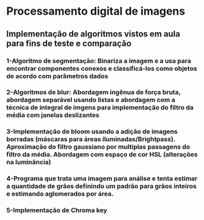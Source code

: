 # Processamento digital de imagens
## Implementação de algoritmos vistos em aula para fins de teste e comparação
### 1-Algoritmo de segmentação: Binariza a imagem e a usa para encontrar componentes conexos e classificá-los como objetos de acordo com parâmetros dados
### 2-Algoritmos de blur: Abordagem ingênua de força bruta, abordagem separável usando listas e abordagem com a técnica de integral de imgens para implementação do filtro da média com janelas deslizantes
### 3-Implementação de bloom usando a adição de imagens borradas (máscaras para áreas iluminadas/Brightpass). Aproximação do filtro gaussiano por multiplas passagens do filtro da média. Abordagem com espaço de cor HSL (alterações na luminância)
### 4-Programa que trata uma imagem para análise e tenta estimar a quantidade de grãos definindo um padrão para grãos inteiros e estimando aglomerados por área. 
### 5-Implementação de Chroma key